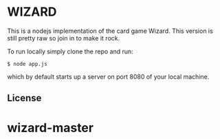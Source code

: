 WIZARD
======

This is a nodejs implementation of the card game Wizard. This version is still pretty raw so join in to make it rock. 

To run locally simply clone the repo and run:

`$ node app.js`

which by default starts up a server on port 8080 of your local machine.

License
------

# wizard-master
